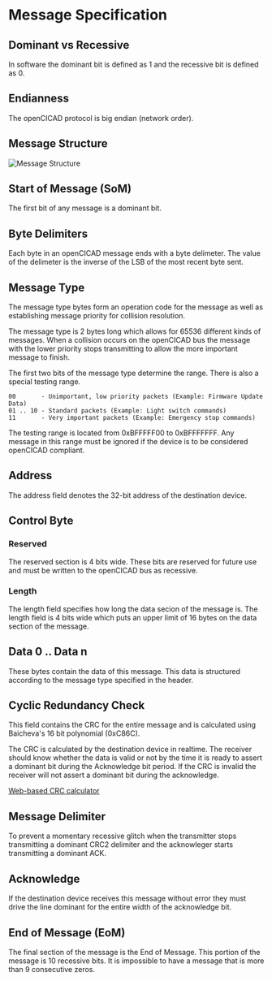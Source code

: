 # Message Specification

## Dominant vs Recessive
In software the dominant bit is defined as 1 and the recessive bit is defined as 0.

## Endianness
The openCICAD protocol is big endian (network order).

## Message Structure
![Message Structure](https://raw.github.com/amstan/openCICAD/master/doc/MessageStructure.svg)

## Start of Message (SoM)
The first bit of any message is a dominant bit.

## Byte Delimiters
Each byte in an openCICAD message ends with a byte delimeter. The value of the delimeter is the inverse of the LSB of the most recent byte sent. 

## Message Type
The message type bytes form an operation code for the message as well as establishing message priority for collision resolution.

The message type is 2 bytes long which allows for 65536 different kinds of messages. When a collision occurs on the openCICAD bus the message with the lower priority stops transmitting to allow the more important message to finish.

The first two bits of the message type determine the range. There is also a special testing range.

    00       - Unimportant, low priority packets (Example: Firmware Update Data)
    01 .. 10 - Standard packets (Example: Light switch commands)
    11       - Very important packets (Example: Emergency stop commands)

The testing range is located from 0xBFFFFF00 to 0xBFFFFFFF. Any message in this range must be ignored if the device is to be considered openCICAD compliant.

## Address

The address field denotes the 32-bit address of the destination device.

## Control Byte

### Reserved
The reserved section is 4 bits wide. These bits are reserved for future use and must be written to the openCICAD bus as recessive.

### Length
The length field specifies how long the data secion of the message is. The length field is 4 bits wide which puts an upper limit of 16 bytes on the data section of the message.

## Data 0 .. Data n
These bytes contain the data of this message. This data is structured according to the message type specified in the header.

## Cyclic Redundancy Check
This field contains the CRC for the entire message and is calculated using Baicheva's 16 bit polynomial (0xC86C).

The CRC is calculated by the destination device in realtime. The receiver should know whether the data is valid or not by the time it is ready to assert a dominant bit during the Acknowledge bit period. If the CRC is invalid the receiver will not assert a dominant bit during the acknowledge.

[Web-based CRC calculator](http://depa.usst.edu.cn/chenjq/www2/SDesign/JavaScript/CRCcalculation.htm)

## Message Delimiter
To prevent a momentary recessive glitch when the transmitter stops transmitting a dominant CRC2 delimiter and the acknowleger starts transmitting a dominant ACK.

## Acknowledge
If the destination device receives this message without error they must drive the line dominant for the entire width of the acknowledge bit.

## End of Message (EoM)
The final section of the message is the End of Message. This portion of the message is 10 recessive bits. It is impossible to have a message that is more than 9 consecutive zeros.
